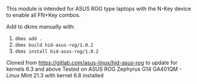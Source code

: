 This module is intended for ASUS ROG type laptops with the N-Key device to enable all FN+Key combos.

Add to dkms manually with:
1. `dkms add .`
2. `dkms build hid-asus-rog/1.0.2`
2. `dkms install hid-asus-rog/1.0.2`

Cloned from https://gitlab.com/asus-linux/hid-asus-rog to update for kernels 6.3 and above
Tested on ASUS ROG Zephyrus G14 GA401QM - Linux Mint 21.3 with kernel 6.8 installed

